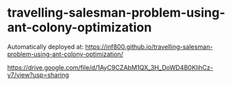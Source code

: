 # travelling-salesman-problem-using-ant-colony-optimization

Automatically deployed at: https://inf800.github.io/travelling-salesman-problem-using-ant-colony-optimization/

https://drive.google.com/file/d/1AyC9CZAbM1QX_3H_DoWD4B0KlihCz-y7/view?usp=sharing
